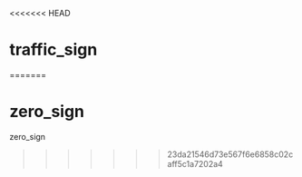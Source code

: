 <<<<<<< HEAD
# traffic_sign
=======
# zero_sign
zero_sign
>>>>>>> 23da21546d73e567f6e6858c02caff5c1a7202a4
